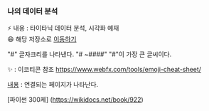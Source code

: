 ### 나의 데이터 분석
⚡ 내용 : 타이타닉 데이터 분석, 시각화 예재 <br>
😄 해당 저장소로 [이동하기](https://github.com/hyun50/MyDataAna) 

"#" 글자크리를 나타낸다.
"# ~####" "#"이 가장 큰 글씨이다.

:sparkles: : 이코티콘 참조
 https://www.webfx.com/tools/emoji-cheat-sheet/
 
 [내용](링크) : 연결되는 페이지가 나타난다.
 
 [파이썬 300제] (https://wikidocs.net/book/922)

<!--
**hyun50/hyun50** is a ✨ _special_ ✨ repository because its `README.md` (this file) appears on your GitHub profile.

Here are some ideas to get you started:

- 🔭 I’m currently working on ...
- 🌱 I’m currently learning ...
- 👯 I’m looking to collaborate on ...
- 🤔 I’m looking for help with ...
- 💬 Ask me about ...
- 📫 How to reach me: ...
- 😄 Pronouns: ...
- ⚡ Fun fact: ...
-->
